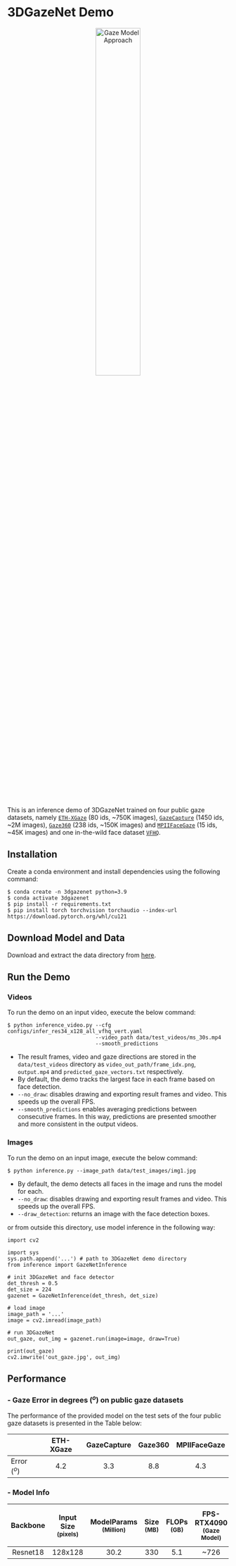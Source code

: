 
# 3DGazeNet Demo

<div align="center">
  <p>
      <img src="assets/demo_vid_screenshot.png" width="45%" style="border-radius:0%" alt="Gaze Model Approach">
  </p>
</div>

This is an inference demo of 3DGazeNet trained on four public gaze datasets, namely [`ETH-XGaze`](https://ait.ethz.ch/xgaze) (80 ids, ~750K images), [`GazeCapture`](https://gazecapture.csail.mit.edu/) (1450 ids, ~2M images), [`Gaze360`](http://gaze360.csail.mit.edu/) (238 ids, ~150K images) and [`MPIIFaceGaze`](https://www.mpi-inf.mpg.de/departments/computer-vision-and-machine-learning/research/gaze-based-human-computer-interaction/its-written-all-over-your-face-full-face-appearance-based-gaze-estimation) (15 ids, ~45K images) and one in-the-wild face dataset [`VFHQ`](https://liangbinxie.github.io/projects/vfhq/).


## Installation
Create a conda environment and install dependencies using the following command:

```
$ conda create -n 3dgazenet python=3.9
$ conda activate 3dgazenet
$ pip install -r requirements.txt
$ pip install torch torchvision torchaudio --index-url https://download.pytorch.org/whl/cu121
```

## Download Model and Data

Download and extract the data directory from [here](https://drive.google.com/file/d/1aVbPD51-8EqpJ89TqiTr40pmrpk6iESl/view?usp=sharing).

## Run the Demo
### Videos

To run the demo on an input video, execute the below command:
```
$ python inference_video.py --cfg configs/infer_res34_x128_all_vfhq_vert.yaml 
                            --video_path data/test_videos/ms_30s.mp4 
                            --smooth_predictions
```
- The result frames, video and gaze directions are stored in the `data/test_videos` directory as `video_out_path/frame_idx.png`, `output.mp4` and `predicted_gaze_vectors.txt` respectively.
- By default, the demo tracks the largest face in each frame based on face detection.
- `--no_draw`: disables drawing and exporting result frames and video. This speeds up the overall FPS.
- `--smooth_predictions` enables averaging predictions between consecutive frames. In this way, predictions are presented smoother and more consistent in the output videos.


### Images

To run the demo on an input image, execute the below command:
```
$ python inference.py --image_path data/test_images/img1.jpg
```
- By default, the demo detects all faces in the image and runs the model for each.
- `--no_draw`: disables drawing and exporting result frames and video. This speeds up the overall FPS.
- `--draw_detection`: returns an image with the face detection boxes.


or from outside this directory, use model inference in the following way:
```
import cv2

import sys
sys.path.append('...') # path to 3DGazeNet demo directory
from inference import GazeNetInference

# init 3DGazeNet and face detector
det_thresh = 0.5
det_size = 224
gazenet = GazeNetInference(det_thresh, det_size)

# load image
image_path = '...' 
image = cv2.imread(image_path)

# run 3DGazeNet
out_gaze, out_img = gazenet.run(image=image, draw=True)

print(out_gaze)
cv2.imwrite('out_gaze.jpg', out_img)

```

## Performance

### - Gaze Error in degrees ($^o$) on public gaze datasets

The performance of the provided model on the test sets of the four public gaze datasets is presented in the Table below:

|              | ETH-XGaze | GazeCapture | Gaze360 | MPIIFaceGaze | 
| ------------ | :-------: | :---------: | :-----: | :----------: |
| Error ($^o$) | 4.2       | 3.3         | 8.8     | 4.3          |

### - Model Info

|   Backbone   | Input Size<br><sup>(pixels) | ModelParams<br><sup>(Million) | Size<br><sup>(MB) | FLOPs<br><sup>(GB)<br> | FPS-RTX4090<br><sup>(Gaze Model)<br> |FPS-RTX4090<br><sup>(Overall, w/o drawing)<br> | 
| :----------: | :-------------------------: | :--------------------------: | :---------------: | :--------------------: | :--------------------: | :--------------------: |
| Resnet18     | 128x128                     | 30.2                         | 330               | 5.1                    | ~726                   |  ~68                   |

